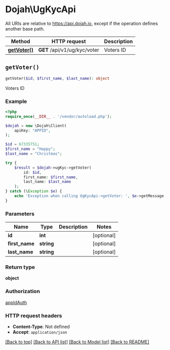 # Dojah\UgKycApi

All URIs are relative to https://api.dojah.io, except if the operation defines another base path.

| Method | HTTP request | Description |
| ------------- | ------------- | ------------- |
| [**getVoter()**](UgKycApi.md#getVoter) | **GET** /api/v1/ug/kyc/voter | Voters ID |


## `getVoter()`

```php
getVoter($id, $first_name, $last_name): object
```

Voters ID

### Example

```php
<?php
require_once(__DIR__ . '/vendor/autoload.php');

$dojah = new \Dojah\Client(
    apiKey: "APPID",
);

$id = 67335751;
$first_name = "Happy";
$last_name = "Christmas";

try {
    $result = $dojah->ugKyc->getVoter(
        id: $id, 
        first_name: $first_name, 
        last_name: $last_name
    );
} catch (\Exception $e) {
    echo 'Exception when calling UgKycApi->getVoter: ', $e->getMessage(), PHP_EOL;
}
```

### Parameters

| Name | Type | Description  | Notes |
| ------------- | ------------- | ------------- | ------------- |
| **id** | **int**|  | [optional] |
| **first_name** | **string**|  | [optional] |
| **last_name** | **string**|  | [optional] |

### Return type

**object**

### Authorization

[appIdAuth](../../README.md#appIdAuth)

### HTTP request headers

- **Content-Type**: Not defined
- **Accept**: `application/json`

[[Back to top]](#) [[Back to API list]](../../README.md#endpoints)
[[Back to Model list]](../../README.md#models)
[[Back to README]](../../README.md)
